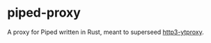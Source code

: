 # piped-proxy

A proxy for Piped written in Rust, meant to superseed [http3-ytproxy](https://github.com/TeamPiped/http3-ytproxy).
